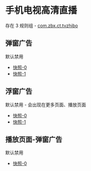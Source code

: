 # 手机电视高清直播

存在 3 规则组 - [com.zbx.ct.tvzhibo](/src/apps/com.zbx.ct.tvzhibo.ts)

## 弹窗广告

默认禁用

- [快照-0](https://i.gkd.li/i/13739951)
- [快照-1](https://i.gkd.li/i/13766516)

## 浮窗广告

默认禁用 - 会出现在更多页面、播放页面

- [快照-0](https://i.gkd.li/i/13740079)
- [快照-1](https://i.gkd.li/i/13740126)

## 播放页面-弹窗广告

默认禁用

- [快照-0](https://i.gkd.li/i/13739932)
